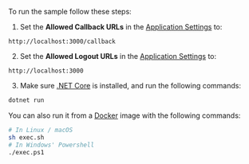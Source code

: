 To run the sample follow these steps:

1) Set the **Allowed Callback URLs** in the [Application Settings](${manage_url}/#/applications/${account.clientId}/settings) to:
```text
http://localhost:3000/callback
```
2) Set the **Allowed Logout URLs** in the [Application Settings](${manage_url}/#/applications/${account.clientId}/settings) to:
```text
http://localhost:3000
```
3) Make sure [.NET Core](https://www.microsoft.com/net/download) is installed, and run the following commands:

```bash
dotnet run
```

You can also run it from a [Docker](https://www.docker.com) image with the following commands:

```bash
# In Linux / macOS
sh exec.sh
# In Windows' Powershell
./exec.ps1
```